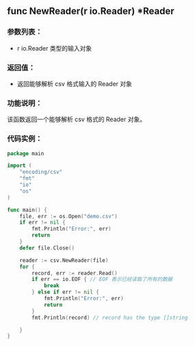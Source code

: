 ## func NewReader(r io.Reader) *Reader

### 参数列表：

- r io.Reader 类型的输入对象

### 返回值：

- 返回能够解析 csv 格式输入的 Reader 对象

### 功能说明：

该函数返回一个能够解析 csv 格式的 Reader 对象。

### 代码实例：

```go
package main

import (
	"encoding/csv"
	"fmt"
	"io"
	"os"
)

func main() {
	file, err := os.Open("demo.csv")
	if err != nil {
		fmt.Println("Error:", err)
		return
	}
	defer file.Close()

	reader := csv.NewReader(file)
	for {
		record, err := reader.Read()
		if err == io.EOF { // EOF 表示已经读取了所有的数据
			break
		} else if err != nil {
			fmt.Println("Error:", err)
			return
		}
		fmt.Println(record) // record has the type []string

	}
}

```